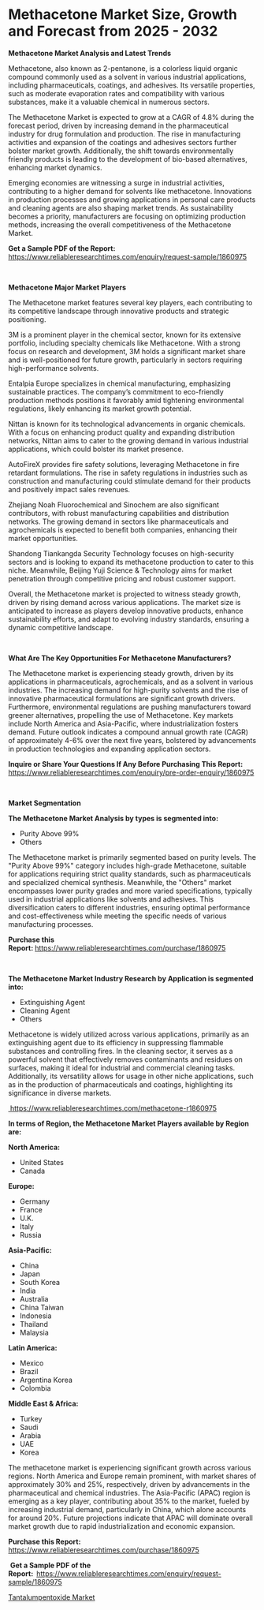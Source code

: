 <p><h1>Methacetone Market Size, Growth and Forecast from 2025 - 2032</h1></p><p><strong>Methacetone Market Analysis and Latest Trends</strong></p>
<p><p>Methacetone, also known as 2-pentanone, is a colorless liquid organic compound commonly used as a solvent in various industrial applications, including pharmaceuticals, coatings, and adhesives. Its versatile properties, such as moderate evaporation rates and compatibility with various substances, make it a valuable chemical in numerous sectors.</p><p>The Methacetone Market is expected to grow at a CAGR of 4.8% during the forecast period, driven by increasing demand in the pharmaceutical industry for drug formulation and production. The rise in manufacturing activities and expansion of the coatings and adhesives sectors further bolster market growth. Additionally, the shift towards environmentally friendly products is leading to the development of bio-based alternatives, enhancing market dynamics.</p><p>Emerging economies are witnessing a surge in industrial activities, contributing to a higher demand for solvents like methacetone. Innovations in production processes and growing applications in personal care products and cleaning agents are also shaping market trends. As sustainability becomes a priority, manufacturers are focusing on optimizing production methods, increasing the overall competitiveness of the Methacetone Market.</p></p>
<p><strong>Get a Sample PDF of the Report:&nbsp;</strong> <a href="https://www.reliableresearchtimes.com/enquiry/request-sample/1860975?utm_campaign=2229&utm_medium=2&utm_source=Github&utm_content=ia&utm_term=03022025&utm_id=methacetone">https://www.reliableresearchtimes.com/enquiry/request-sample/1860975</a></p>
<p>&nbsp;</p>
<p><strong>Methacetone Major Market Players</strong></p>
<p><p>The Methacetone market features several key players, each contributing to its competitive landscape through innovative products and strategic positioning.</p><p>3M is a prominent player in the chemical sector, known for its extensive portfolio, including specialty chemicals like Methacetone. With a strong focus on research and development, 3M holds a significant market share and is well-positioned for future growth, particularly in sectors requiring high-performance solvents.</p><p>Entalpia Europe specializes in chemical manufacturing, emphasizing sustainable practices. The company’s commitment to eco-friendly production methods positions it favorably amid tightening environmental regulations, likely enhancing its market growth potential.</p><p>Nittan is known for its technological advancements in organic chemicals. With a focus on enhancing product quality and expanding distribution networks, Nittan aims to cater to the growing demand in various industrial applications, which could bolster its market presence.</p><p>AutoFireX provides fire safety solutions, leveraging Methacetone in fire retardant formulations. The rise in safety regulations in industries such as construction and manufacturing could stimulate demand for their products and positively impact sales revenues.</p><p>Zhejiang Noah Fluorochemical and Sinochem are also significant contributors, with robust manufacturing capabilities and distribution networks. The growing demand in sectors like pharmaceuticals and agrochemicals is expected to benefit both companies, enhancing their market opportunities.</p><p>Shandong Tiankangda Security Technology focuses on high-security sectors and is looking to expand its methacetone production to cater to this niche. Meanwhile, Beijing Yuji Science & Technology aims for market penetration through competitive pricing and robust customer support.</p><p>Overall, the Methacetone market is projected to witness steady growth, driven by rising demand across various applications. The market size is anticipated to increase as players develop innovative products, enhance sustainability efforts, and adapt to evolving industry standards, ensuring a dynamic competitive landscape.</p></p>
<p>&nbsp;</p>
<p><strong>What Are The Key Opportunities For Methacetone Manufacturers?</strong></p>
<p><p>The Methacetone market is experiencing steady growth, driven by its applications in pharmaceuticals, agrochemicals, and as a solvent in various industries. The increasing demand for high-purity solvents and the rise of innovative pharmaceutical formulations are significant growth drivers. Furthermore, environmental regulations are pushing manufacturers toward greener alternatives, propelling the use of Methacetone. Key markets include North America and Asia-Pacific, where industrialization fosters demand. Future outlook indicates a compound annual growth rate (CAGR) of approximately 4-6% over the next five years, bolstered by advancements in production technologies and expanding application sectors.</p></p>
<p><strong>Inquire or Share Your Questions If Any Before Purchasing This Report:</strong> <a href="https://www.reliableresearchtimes.com/enquiry/pre-order-enquiry/1860975?utm_campaign=2229&utm_medium=2&utm_source=Github&utm_content=ia&utm_term=03022025&utm_id=methacetone">https://www.reliableresearchtimes.com/enquiry/pre-order-enquiry/1860975</a></p>
<p>&nbsp;</p>
<p><strong>Market Segmentation</strong></p>
<p><strong>The Methacetone Market Analysis by types is segmented into:</strong></p>
<p><ul><li>Purity Above 99%</li><li>Others</li></ul></p>
<p><p>The Methacetone market is primarily segmented based on purity levels. The "Purity Above 99%" category includes high-grade Methacetone, suitable for applications requiring strict quality standards, such as pharmaceuticals and specialized chemical synthesis. Meanwhile, the "Others" market encompasses lower purity grades and more varied specifications, typically used in industrial applications like solvents and adhesives. This diversification caters to different industries, ensuring optimal performance and cost-effectiveness while meeting the specific needs of various manufacturing processes.</p></p>
<p><strong>Purchase this Report:&nbsp;</strong><a href="https://www.reliableresearchtimes.com/purchase/1860975?utm_campaign=2229&utm_medium=2&utm_source=Github&utm_content=ia&utm_term=03022025&utm_id=methacetone">https://www.reliableresearchtimes.com/purchase/1860975</a></p>
<p>&nbsp;</p>
<p><strong>The Methacetone Market Industry Research by Application is segmented into:</strong></p>
<p><ul><li>Extinguishing Agent</li><li>Cleaning Agent</li><li>Others</li></ul></p>
<p><p>Methacetone is widely utilized across various applications, primarily as an extinguishing agent due to its efficiency in suppressing flammable substances and controlling fires. In the cleaning sector, it serves as a powerful solvent that effectively removes contaminants and residues on surfaces, making it ideal for industrial and commercial cleaning tasks. Additionally, its versatility allows for usage in other niche applications, such as in the production of pharmaceuticals and coatings, highlighting its significance in diverse markets.</p></p>
<p><a href="https://www.reliableresearchtimes.com/methacetone-r1860975?utm_campaign=2229&utm_medium=2&utm_source=Github&utm_content=ia&utm_term=03022025&utm_id=methacetone">&nbsp;https://www.reliableresearchtimes.com/methacetone-r1860975</a></p>
<p><strong>In terms of Region, the Methacetone Market Players available by Region are:</strong></p>
<p>
    <p> <strong> North America: </strong>
        <ul>
            <li>United States</li>
            <li>Canada</li>
        </ul>
        </p> 
    <p> <strong> Europe: </strong>
        <ul>
            <li>Germany</li>
            <li>France</li>
            <li>U.K.</li>
            <li>Italy</li>
            <li>Russia</li>
        </ul>
        </p> 
    <p> <strong> Asia-Pacific: </strong>
        <ul>
            <li>China</li>
            <li>Japan</li>
            <li>South Korea</li>
            <li>India</li>
            <li>Australia</li>
            <li>China Taiwan</li>
            <li>Indonesia</li>
            <li>Thailand</li>
            <li>Malaysia</li>
        </ul>
        </p> 
    <p> <strong> Latin America: </strong>
        <ul>
            <li>Mexico</li>
            <li>Brazil</li>
            <li>Argentina Korea</li>
            <li>Colombia</li>
        </ul>
        </p> 
    <p> <strong> Middle East & Africa: </strong>
        <ul>
            <li>Turkey</li>
            <li>Saudi</li>
            <li>Arabia</li>
            <li>UAE</li>
            <li>Korea</li>
        </ul>
    </p>
    </p>
<p><p>The methacetone market is experiencing significant growth across various regions. North America and Europe remain prominent, with market shares of approximately 30% and 25%, respectively, driven by advancements in the pharmaceutical and chemical industries. The Asia-Pacific (APAC) region is emerging as a key player, contributing about 35% to the market, fueled by increasing industrial demand, particularly in China, which alone accounts for around 20%. Future projections indicate that APAC will dominate overall market growth due to rapid industrialization and economic expansion.</p></p>
<p><strong>Purchase this Report: </strong><a href="https://www.reliableresearchtimes.com/purchase/1860975?utm_campaign=2229&utm_medium=2&utm_source=Github&utm_content=ia&utm_term=03022025&utm_id=methacetone">https://www.reliableresearchtimes.com/purchase/1860975</a></p>
<p>&nbsp;<strong>Get a Sample PDF of the Report:&nbsp;&nbsp;</strong><a href="https://www.reliableresearchtimes.com/enquiry/request-sample/1860975?utm_campaign=2229&utm_medium=2&utm_source=Github&utm_content=ia&utm_term=03022025&utm_id=methacetone">https://www.reliableresearchtimes.com/enquiry/request-sample/1860975</a></p>
<p><strong></strong></p>
<p><p><a href="https://github.com/DianaWilson796/Market-Research-Report-List-1/blob/main/tantalumpentoxide-market.md?utm_campaign=2229&utm_medium=2&utm_source=Github&utm_content=ia&utm_term=03022025&utm_id=methacetone">Tantalumpentoxide Market</a></p></p>